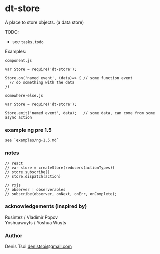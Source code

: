 # dt-store

A place to store objects. (a data store)

TODO:
- see `tasks.todo`

Examples:

    component.js
    
    var Store = require('dt-store');
    
    Store.on('named event', (data)=> { // some function event
      // do something with the data
    }) 

    somewhere-else.js
    
    var Store = require('dt-store');
    
    Store.emit('named event', data);   // some data, can come from some async action

### example ng pre 1.5  
    
    see `examples/ng-1.5.md`  

### notes

    // react
    // var store = createStore(reducers(actionTypes))
    // store.subscribe()
    // store.dispatch(action)

    // rxjs
    // observer | observerables
    // subscribe(observer, onNext, onErr, onComplete);


### acknowledgements (inspired by)

Rusintez / Vladimir Popov  
Yoshuawuyts / Yoshua Wuyts  

### Author
Denis Tsoi <denistsoi@gmail.com>      